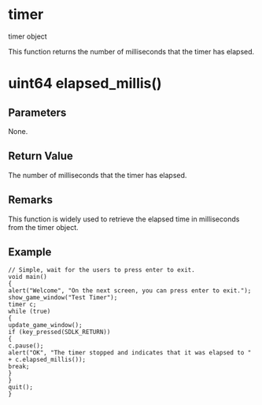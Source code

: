 # timer

timer object

  


This function returns the number of milliseconds that the timer has elapsed.

# uint64 elapsed_millis()

## Parameters

None.

## Return Value

The number of milliseconds that the timer has elapsed.

## Remarks

This function is widely used to retrieve the elapsed time in milliseconds from the timer object.

## Example


```
// Simple, wait for the users to press enter to exit.
void main()
{
alert("Welcome", "On the next screen, you can press enter to exit.");
show_game_window("Test Timer");
timer c;
while (true)
{
update_game_window();
if (key_pressed(SDLK_RETURN))
{
c.pause();
alert("OK", "The timer stopped and indicates that it was elapsed to " + c.elapsed_millis());
break;
}
}
quit();
}

```
